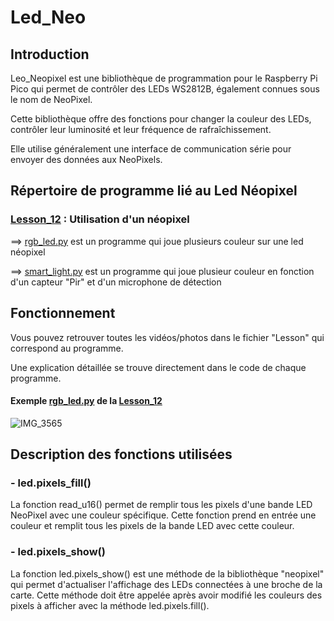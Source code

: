 # Led_Neo

## Introduction

Leo_Neopixel est une bibliothèque de programmation pour le Raspberry Pi Pico qui permet de contrôler des LEDs WS2812B, également connues sous le nom de NeoPixel.

Cette bibliothèque offre des fonctions pour changer la couleur des LEDs, contrôler leur luminosité et leur fréquence de rafraîchissement.

Elle utilise généralement une interface de communication série pour envoyer des données aux NeoPixels.

## Répertoire de programme lié au Led Néopixel

### [Lesson_12](Lesson_12) : Utilisation d'un néopixel

  ==> [rgb_led.py](Lesson_12/rgb_led.py) est un programme qui joue plusieurs couleur sur une led néopixel
  
  ==> [smart_light.py](Lesson_12/smart_light.py) est un programme qui joue plusieur couleur en fonction d'un capteur "Pir" et d'un microphone de détection
  
  
## Fonctionnement

Vous pouvez retrouver toutes les vidéos/photos dans le fichier "Lesson" qui correspond au programme.

Une explication détaillée se trouve directement dans le code de chaque programme.

#### Exemple [rgb_led.py](Lesson_12/rgb_led.py) de la [Lesson_12](Lesson_12)

![IMG_3565](https://user-images.githubusercontent.com/125505805/232225941-bbe73d02-386c-4b4f-bad4-bfaaf6462822.gif)


## Description des fonctions utilisées

### - led.pixels_fill()

La fonction read_u16() permet de remplir tous les pixels d'une bande LED NeoPixel avec une couleur spécifique. Cette fonction prend en entrée une couleur et remplit tous les pixels de la bande LED avec cette couleur.

### - led.pixels_show()

La fonction led.pixels_show() est une méthode de la bibliothèque "neopixel" qui permet d'actualiser l'affichage des LEDs connectées à une broche de la carte. Cette méthode doit être appelée après avoir modifié les couleurs des pixels à afficher avec la méthode led.pixels.fill().




